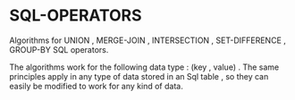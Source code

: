 # SQL-OPERATORS
Algorithms for UNION , MERGE-JOIN , INTERSECTION , SET-DIFFERENCE , GROUP-BY SQL operators.

The algorithms work for the following data type : (key , value) . The same principles apply in any type of data stored in an Sql table
, so they can easily be modified to work for any kind of data.
